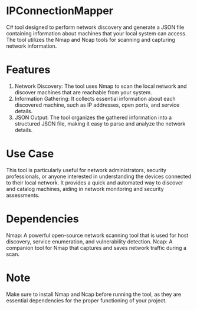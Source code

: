 # IPConnectionMapper
C# tool designed to perform network discovery and generate a JSON file containing information about machines that your local system can access. The tool utilizes the Nmap and Ncap tools for scanning and capturing network information.

# Features
1. Network Discovery: The tool uses Nmap to scan the local network and discover machines that are reachable from your system.
2. Information Gathering: It collects essential information about each discovered machine, such as IP addresses, open ports, and service details.
3. JSON Output: The tool organizes the gathered information into a structured JSON file, making it easy to parse and analyze the network details.

# Use Case
This tool is particularly useful for network administrators, security professionals, or anyone interested in understanding the devices connected to their local network. It provides a quick and automated way to discover and catalog machines, aiding in network monitoring and security assessments.

# Dependencies
Nmap: A powerful open-source network scanning tool that is used for host discovery, service enumeration, and vulnerability detection.
Ncap: A companion tool for Nmap that captures and saves network traffic during a scan.

# Note
Make sure to install Nmap and Ncap before running the tool, as they are essential dependencies for the proper functioning of your project.
